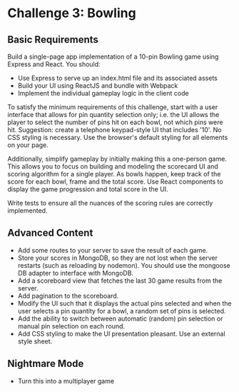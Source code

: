 # Challenge 3: Bowling
## Basic Requirements
Build a single-page app implementation of a 10-pin Bowling game using Express and React. You should:

* Use Express to serve up an index.html file and its associated assets
* Build your UI using ReactJS and bundle with Webpack
* Implement the individual gameplay logic in the client code

To satisfy the minimum requirements of this challenge, start with a user interface that allows for pin quantity selection only; i.e. the UI allows the player to select the number of pins hit on each bowl, not which pins were hit. Suggestion: create a telephone keypad-style UI that includes '10'. No CSS styling is necessary. Use the browser's default styling for all elements on your page.

Additionally, simplify gameplay by initially making this a one-person game. This allows you to focus on building and modeling the scorecard UI and scoring algorithm for a single player. As bowls happen, keep track of the score for each bowl, frame and the total score. Use React components to display the game progression and total score in the UI.

Write tests to ensure all the nuances of the scoring rules  are correctly implemented.

## Advanced Content

* Add some routes to your server to save the result of each game.
* Store your scores in MongoDB, so they are not lost when the server restarts (such as reloading by nodemon). You should use the mongoose DB adapter to interface with MongoDB.
* Add a scoreboard view that fetches the last 30 game results from the server.
* Add pagination to the scoreboard.
* Modify the UI such that it displays the actual pins selected and when the user selects a pin quantity for a bowl, a random set of pins is selected.
* Add the ability to switch between automatic (random) pin selection or manual pin selection on each round.
* Add CSS styling to make the UI presentation pleasant. Use an external style sheet.

## Nightmare Mode
* Turn this into a multiplayer game